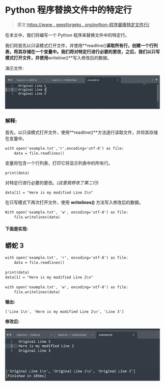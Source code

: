 # Python 程序替换文件中的特定行

> 原文:[https://www . geesforgeks . org/python-程序替换特定文件行/](https://www.geeksforgeeks.org/python-program-to-replace-specific-line-in-file/)

在本文中，我们将编写一个 Python 程序来替换文件中的特定行。

我们将首先以只读模式打开文件，并使用**readline()**读取所有行，创建一个行列表，将其存储在一个变量中。我们将对特定行进行必要的更改，之后，我们以只写模式打开文件，并使用**writeline()**写入修改后的数据。

演示文件:

![](img/8814d83aa5a20712aa5c17bfaf73d243.png)

### 解释:

首先，以只读模式打开文件，使用**readline()**方法逐行读取文件，并将其存储在变量中。

```
with open('example.txt','r',encoding='utf-8') as file:
    data = file.readlines()
```

变量将包含一个行列表，打印它将显示列表中的所有行。

```
print(data)
```

对特定行进行必要的更改。*(这里我修改了第二行)*

```
data[1] = "Here is my modified Line 2\n"
```

在只写模式下再次打开文件，使用 **writelines()** 方法写入修改后的数据。

```
With open('example.txt', 'w', encoding='utf-8') as file:
    file.writelines(data)
```

#### **下面是实现:**

## 蟒蛇 3

```
with open('example.txt', 'r', encoding='utf-8') as file:
    data = file.readlines()

print(data)
data[1] = "Here is my modified Line 2\n"

with open('example.txt', 'w', encoding='utf-8') as file:
    file.writelines(data)
```

**输出:**

```
['Line 1\n', 'Here is my modified Line 2\n', 'Line 3']
```

**修改后:**

![](img/3362ec840c86a8dd76c9b43229c637fb.png)